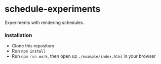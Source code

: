 # schedule-experiments

Experiments with rendering schedules.

### Installation

- Clone this repository
- Run `npm install`
- Run `npm run work`, then open up `./example/index.html` in your browser
